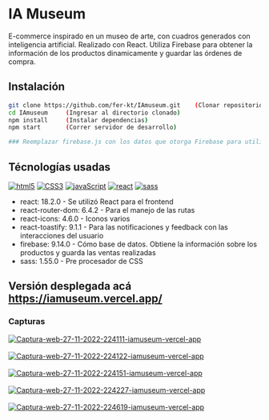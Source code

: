 # IA Museum

E-commerce inspirado en un museo de arte, con cuadros generados con inteligencia artificial. Realizado con React. Utiliza Firebase para obtener la información de los productos dinamicamente y guardar las órdenes de compra. 


## Instalación
```bash
git clone https://github.com/fer-kt/IAmuseum.git    (Clonar repositorio)
cd IAmuseum     (Ingresar al directorio clonado)
npm install     (Instalar dependencias)
npm start       (Correr servidor de desarrollo)

### Reemplazar firebase.js con los datos que otorga Firebase para utilizar base de datos propia 
```

## Técnologías usadas
<a href='https://github.com/shivamkapasia0' target="_blank"><img alt='html5' src='https://img.shields.io/badge/HTML-100000?style=plastic&logo=html5&logoColor=FFFFFF&labelColor=black&color=black'/></a>
<a href='https://github.com/shivamkapasia0' target="_blank"><img alt='CSS3' src='https://img.shields.io/badge/CSS-100000?style=plastic&logo=CSS3&logoColor=FFFFFF&labelColor=black&color=black'/></a>
<a href='https://github.com/shivamkapasia0' target="_blank"><img alt='javaScript' src='https://img.shields.io/badge/javaScript-100000?style=plastic&logo=javaScript&logoColor=FFFFFF&labelColor=black&color=black'/></a>
<a href='https://github.com/shivamkapasia0' target="_blank"><img alt='react' src='https://img.shields.io/badge/React_18.2.0-100000?style=plastic&logo=react&logoColor=FFFFFF&labelColor=black&color=black'/></a>
<a href='https://github.com/shivamkapasia0' target="_blank"><img alt='sass' src='https://img.shields.io/badge/sass_ 1.55.0-100000?style=plastic&logo=sass&logoColor=FFFFFF&labelColor=black&color=black'/></a>

* react: 18.2.0 - Se utilizó React para el frontend
* react-router-dom: 6.4.2 - Para el manejo de las rutas
* react-icons: 4.6.0 - Iconos varios
* react-toastify: 9.1.1 - Para las notificaciones y feedback con las interacciones del usuario
* firebase: 9.14.0 - Cómo base de datos. Obtiene la información sobre los productos y guarda las ventas realizadas
* sass: 1.55.0 - Pre procesador de CSS



## Versión desplegada acá https://iamuseum.vercel.app/

### Capturas


<a href="https://postimg.cc/bZkcGWxS" target="_blank"><img src="https://i.postimg.cc/bZkcGWxS/Captura-web-27-11-2022-224111-iamuseum-vercel-app.jpg" alt="Captura-web-27-11-2022-224111-iamuseum-vercel-app"/></a><br/><br/>
<a href="https://postimg.cc/9rvHQC7j" target="_blank"><img src="https://i.postimg.cc/9rvHQC7j/Captura-web-27-11-2022-224122-iamuseum-vercel-app.jpg" alt="Captura-web-27-11-2022-224122-iamuseum-vercel-app"/></a><br/><br/>
<a href="https://postimg.cc/dL7KFLDB" target="_blank"><img src="https://i.postimg.cc/dL7KFLDB/Captura-web-27-11-2022-224151-iamuseum-vercel-app.jpg" alt="Captura-web-27-11-2022-224151-iamuseum-vercel-app"/></a><br/><br/>
<a href="https://postimg.cc/nMStNvVr" target="_blank"><img src="https://i.postimg.cc/nMStNvVr/Captura-web-27-11-2022-224227-iamuseum-vercel-app.jpg" alt="Captura-web-27-11-2022-224227-iamuseum-vercel-app"/></a><br/><br/>
<a href='https://postimg.cc/PC2bMrzg' target='_blank'><img src='https://i.postimg.cc/PC2bMrzg/Captura-web-27-11-2022-224619-iamuseum-vercel-app.jpg' border='0' alt='Captura-web-27-11-2022-224619-iamuseum-vercel-app'/></a>
